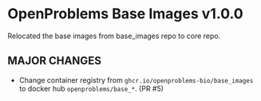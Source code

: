 # OpenProblems Base Images v1.0.0

Relocated the base images from base_images repo to core repo.

## MAJOR CHANGES

* Change container registry from `ghcr.io/openproblems-bio/base_images` to docker hub `openproblems/base_*`. (PR #5)